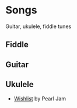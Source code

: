 # Songs
Guitar, ukulele, fiddle tunes

## Fiddle

## Guitar

## Ukulele
* [Wishlist](wishlist_ukulele.md) by Pearl Jam
